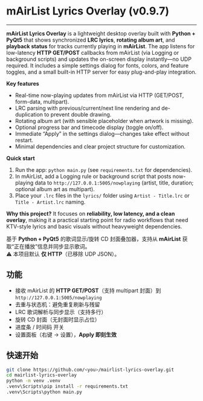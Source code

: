 # mAirList Lyrics Overlay (v0.9.7)


---

**mAirList Lyrics Overlay** is a lightweight desktop overlay built with **Python + PyQt5** that shows synchronized **LRC lyrics**, **rotating album art**, and **playback status** for tracks currently playing in **mAirList**.
The app listens for low-latency **HTTP GET/POST** callbacks from mAirList (via Logging or background scripts) and updates the on-screen display instantly—no UDP required. It includes a simple settings dialog for fonts, colors, and feature toggles, and a small built-in HTTP server for easy plug-and-play integration.

**Key features**

* Real-time now-playing updates from mAirList via HTTP (GET/POST, form-data, multipart).
* LRC parsing with previous/current/next line rendering and de-duplication to prevent double drawing.
* Rotating album art (with sensible placeholder when artwork is missing).
* Optional progress bar and timecode display (toggle on/off).
* Immediate “Apply” in the settings dialog—changes take effect without restart.
* Minimal dependencies and clear project structure for customization.

**Quick start**

1. Run the app: `python main.py` (see `requirements.txt` for dependencies).
2. In mAirList, add a Logging rule or background script that posts now-playing data to
   `http://127.0.0.1:5005/nowplaying` (artist, title, duration; optional album art as multipart).
3. Place your `.lrc` files in the `lyrics/` folder using `Artist - Title.lrc` or `Title - Artist.lrc` naming.

**Why this project?**
It focuses on **reliability, low latency, and a clean overlay**, making it a practical starting point for radio workflows that need KTV-style lyrics and basic visuals without heavyweight dependencies.


基于 **Python + PyQt5** 的歌词显示/旋转 CD 封面叠加器，支持从 **mAirList** 获取“正在播放”信息并同步显示歌词。  
⚠️ 本项目默认 **仅 HTTP**（已移除 UDP JSON）。

## 功能
- 接收 mAirList 的 **HTTP GET/POST**（支持 multipart 封面）到 `http://127.0.0.1:5005/nowplaying`
- 去重与状态机：避免重复刷新与残留
- LRC 歌词解析与同步显示（支持多行）
- 旋转 CD 封面（无封面时显示占位）
- 进度条 / 时间码 开关
- 设置面板（右键 → 设置），**Apply 即刻生效**

## 快速开始
```bash
git clone https://github.com/<you>/mairlist-lyrics-overlay.git
cd mairlist-lyrics-overlay
python -m venv .venv
.venv\Scripts\pip install -r requirements.txt
.venv\Scripts\python main.py
